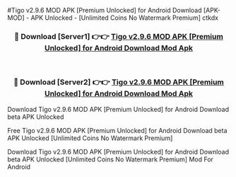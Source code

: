 #Tigo v2.9.6 MOD APK [Premium Unlocked] for Android Download [APK-MOD] - APK Unlocked - [Unlimited Coins No Watermark Premium] ctkdx



<div align="center">

<h3>🔴 Download [Server1] 👉👉 <a href="https://momento.my/?title=Tigo_v2.9.6_MOD_APK_[Premium_Unlocked]_for_Android_Download">Tigo v2.9.6 MOD APK [Premium Unlocked] for Android Download Mod Apk</a></h3><br>

<h3>🔴 Download [Server2] 👉👉 <a href="https://momento.my/?title=Tigo_v2.9.6_MOD_APK_[Premium_Unlocked]_for_Android_Download">Tigo v2.9.6 MOD APK [Premium Unlocked] for Android Download Mod Apk</a></h3>
</div>



Download Tigo v2.9.6 MOD APK [Premium Unlocked] for Android Download beta APK Unlocked

Free Tigo v2.9.6 MOD APK [Premium Unlocked] for Android Download beta APK Unlocked [Unlimited Coins No Watermark Premium]

Download Tigo v2.9.6 MOD APK [Premium Unlocked] for Android Download beta APK Unlocked [Unlimited Coins No Watermark Premium] Mod For Android
